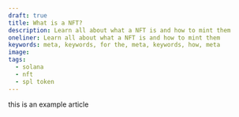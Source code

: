 ```yaml
---
draft: true
title: What is a NFT?
description: Learn all about what a NFT is and how to mint them
oneliner: Learn all about what a NFT is and how to mint them
keywords: meta, keywords, for the, meta, keywords, how, meta
image:
tags:
  - solana
  - nft
  - spl token
---
```


this is an example article

